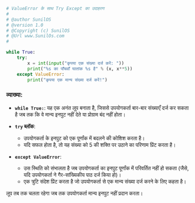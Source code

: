 
```python
# ValueError के साथ Try Except का उदाहरण  
# 
# @author SunilOS  
# @version 1.0
# @Copyright (c) SunilOS  
# @Url www.SunilOs.com
#  

while True:  
    try:
        x = int(input("कृपया एक संख्या दर्ज करें: "))
        print("%s का पाँचवाँ घातांक %s है" % (x, x**5))
    except ValueError:
        print("कृपया एक मान्य संख्या दर्ज करें!")
```

### व्याख्या:
- **`while True:`**: यह एक अनंत लूप बनाता है, जिससे उपयोगकर्ता बार-बार संख्याएँ दर्ज कर सकता है जब तक कि वे मान्य इनपुट नहीं देते या प्रोग्राम बंद नहीं होता।

- **`try` ब्लॉक**:
  - उपयोगकर्ता के इनपुट को एक पूर्णांक में बदलने की कोशिश करता है।
  - यदि सफल होता है, तो यह संख्या को 5 की शक्ति पर उठाने का परिणाम प्रिंट करता है।

- **`except ValueError`**:
  - उस स्थिति को संभालता है जब उपयोगकर्ता का इनपुट पूर्णांक में परिवर्तित नहीं हो सकता (जैसे, यदि उपयोगकर्ता ने गैर-सांख्यिकीय पाठ दर्ज किया हो)।
  - एक त्रुटि संदेश प्रिंट करता है जो उपयोगकर्ता से एक मान्य संख्या दर्ज करने के लिए कहता है।

लूप तब तक चलता रहेगा जब तक उपयोगकर्ता मान्य इनपुट नहीं प्रदान करता।
